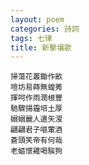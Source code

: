 ```yaml
---
layout: poem
categories: 詩詞
tags: 七律
title: 新擊壤歌
---
```


	掃蕩花叢鋤作畝
	喧坊易蒔無蝗莠
	揮呵作雨潤根豐
	馳驟揚霾培土厚
	嫋嫋麗人遺矢溲
	翩翩君子嘔葷酒
	蒼頭笑帝有何哉
	老嫗懷雞喝騃狗
